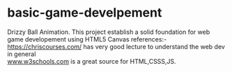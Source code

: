 # basic-game-develpement
Drizzy Ball Animation.
This project establish a solid foundation for web game developement using HTML5 Canvas
references:-
https://chriscourses.com/ has very good lecture to understand the web dev in general<br>
www.w3schools.com is a great source for HTML,CSSS,JS.

